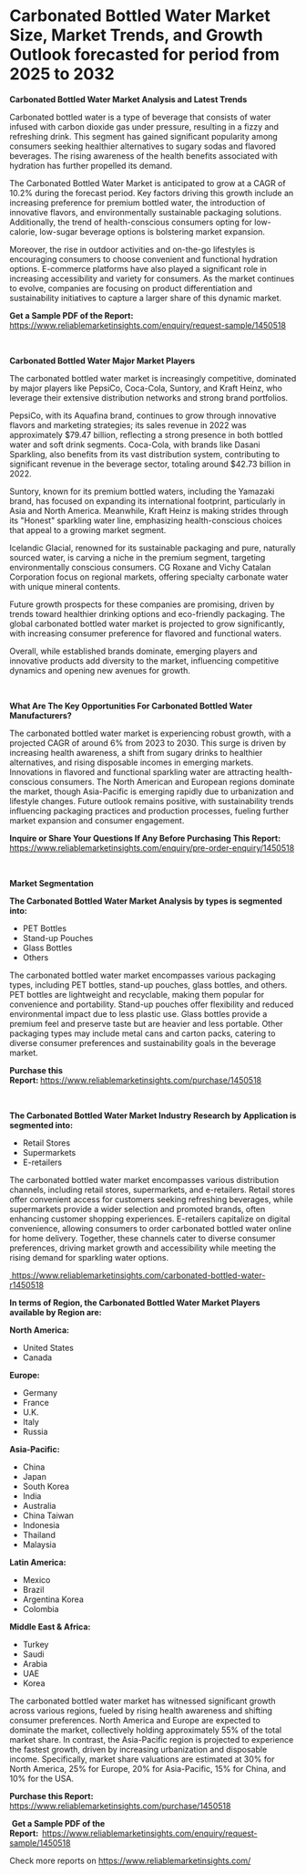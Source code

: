 <p><h1>Carbonated Bottled Water Market Size, Market Trends, and Growth Outlook forecasted for period from 2025 to 2032</h1></p><p><strong>Carbonated Bottled Water Market Analysis and Latest Trends</strong></p>
<p><p>Carbonated bottled water is a type of beverage that consists of water infused with carbon dioxide gas under pressure, resulting in a fizzy and refreshing drink. This segment has gained significant popularity among consumers seeking healthier alternatives to sugary sodas and flavored beverages. The rising awareness of the health benefits associated with hydration has further propelled its demand.</p><p>The Carbonated Bottled Water Market is anticipated to grow at a CAGR of 10.2% during the forecast period. Key factors driving this growth include an increasing preference for premium bottled water, the introduction of innovative flavors, and environmentally sustainable packaging solutions. Additionally, the trend of health-conscious consumers opting for low-calorie, low-sugar beverage options is bolstering market expansion. </p><p>Moreover, the rise in outdoor activities and on-the-go lifestyles is encouraging consumers to choose convenient and functional hydration options. E-commerce platforms have also played a significant role in increasing accessibility and variety for consumers. As the market continues to evolve, companies are focusing on product differentiation and sustainability initiatives to capture a larger share of this dynamic market.</p></p>
<p><strong>Get a Sample PDF of the Report:&nbsp;</strong> <a href="https://www.reliablemarketinsights.com/enquiry/request-sample/1450518?utm_campaign=2111&utm_medium=2&utm_source=Github&utm_content=ia&utm_term=07042025&utm_id=carbonated-bottled-water">https://www.reliablemarketinsights.com/enquiry/request-sample/1450518</a></p>
<p>&nbsp;</p>
<p><strong>Carbonated Bottled Water Major Market Players</strong></p>
<p><p>The carbonated bottled water market is increasingly competitive, dominated by major players like PepsiCo, Coca-Cola, Suntory, and Kraft Heinz, who leverage their extensive distribution networks and strong brand portfolios. </p><p>PepsiCo, with its Aquafina brand, continues to grow through innovative flavors and marketing strategies; its sales revenue in 2022 was approximately $79.47 billion, reflecting a strong presence in both bottled water and soft drink segments. Coca-Cola, with brands like Dasani Sparkling, also benefits from its vast distribution system, contributing to significant revenue in the beverage sector, totaling around $42.73 billion in 2022.</p><p>Suntory, known for its premium bottled waters, including the Yamazaki brand, has focused on expanding its international footprint, particularly in Asia and North America. Meanwhile, Kraft Heinz is making strides through its "Honest" sparkling water line, emphasizing health-conscious choices that appeal to a growing market segment.</p><p>Icelandic Glacial, renowned for its sustainable packaging and pure, naturally sourced water, is carving a niche in the premium segment, targeting environmentally conscious consumers. CG Roxane and Vichy Catalan Corporation focus on regional markets, offering specialty carbonate water with unique mineral contents.</p><p>Future growth prospects for these companies are promising, driven by trends toward healthier drinking options and eco-friendly packaging. The global carbonated bottled water market is projected to grow significantly, with increasing consumer preference for flavored and functional waters. </p><p>Overall, while established brands dominate, emerging players and innovative products add diversity to the market, influencing competitive dynamics and opening new avenues for growth.</p></p>
<p>&nbsp;</p>
<p><strong>What Are The Key Opportunities For Carbonated Bottled Water Manufacturers?</strong></p>
<p><p>The carbonated bottled water market is experiencing robust growth, with a projected CAGR of around 6% from 2023 to 2030. This surge is driven by increasing health awareness, a shift from sugary drinks to healthier alternatives, and rising disposable incomes in emerging markets. Innovations in flavored and functional sparkling water are attracting health-conscious consumers. The North American and European regions dominate the market, though Asia-Pacific is emerging rapidly due to urbanization and lifestyle changes. Future outlook remains positive, with sustainability trends influencing packaging practices and production processes, fueling further market expansion and consumer engagement.</p></p>
<p><strong>Inquire or Share Your Questions If Any Before Purchasing This Report:</strong> <a href="https://www.reliablemarketinsights.com/enquiry/pre-order-enquiry/1450518?utm_campaign=2111&utm_medium=2&utm_source=Github&utm_content=ia&utm_term=07042025&utm_id=carbonated-bottled-water">https://www.reliablemarketinsights.com/enquiry/pre-order-enquiry/1450518</a></p>
<p>&nbsp;</p>
<p><strong>Market Segmentation</strong></p>
<p><strong>The Carbonated Bottled Water Market Analysis by types is segmented into:</strong></p>
<p><ul><li>PET Bottles</li><li>Stand-up Pouches</li><li>Glass Bottles</li><li>Others</li></ul></p>
<p><p>The carbonated bottled water market encompasses various packaging types, including PET bottles, stand-up pouches, glass bottles, and others. PET bottles are lightweight and recyclable, making them popular for convenience and portability. Stand-up pouches offer flexibility and reduced environmental impact due to less plastic use. Glass bottles provide a premium feel and preserve taste but are heavier and less portable. Other packaging types may include metal cans and carton packs, catering to diverse consumer preferences and sustainability goals in the beverage market.</p></p>
<p><strong>Purchase this Report:&nbsp;</strong><a href="https://www.reliablemarketinsights.com/purchase/1450518?utm_campaign=2111&utm_medium=2&utm_source=Github&utm_content=ia&utm_term=07042025&utm_id=carbonated-bottled-water">https://www.reliablemarketinsights.com/purchase/1450518</a></p>
<p>&nbsp;</p>
<p><strong>The Carbonated Bottled Water Market Industry Research by Application is segmented into:</strong></p>
<p><ul><li>Retail Stores</li><li>Supermarkets</li><li>E-retailers</li></ul></p>
<p><p>The carbonated bottled water market encompasses various distribution channels, including retail stores, supermarkets, and e-retailers. Retail stores offer convenient access for customers seeking refreshing beverages, while supermarkets provide a wider selection and promoted brands, often enhancing customer shopping experiences. E-retailers capitalize on digital convenience, allowing consumers to order carbonated bottled water online for home delivery. Together, these channels cater to diverse consumer preferences, driving market growth and accessibility while meeting the rising demand for sparkling water options.</p></p>
<p><a href="https://www.reliablemarketinsights.com/carbonated-bottled-water-r1450518?utm_campaign=2111&utm_medium=2&utm_source=Github&utm_content=ia&utm_term=07042025&utm_id=carbonated-bottled-water">&nbsp;https://www.reliablemarketinsights.com/carbonated-bottled-water-r1450518</a></p>
<p><strong>In terms of Region, the Carbonated Bottled Water Market Players available by Region are:</strong></p>
<p>
    <p> <strong> North America: </strong>
        <ul>
            <li>United States</li>
            <li>Canada</li>
        </ul>
        </p> 
    <p> <strong> Europe: </strong>
        <ul>
            <li>Germany</li>
            <li>France</li>
            <li>U.K.</li>
            <li>Italy</li>
            <li>Russia</li>
        </ul>
        </p> 
    <p> <strong> Asia-Pacific: </strong>
        <ul>
            <li>China</li>
            <li>Japan</li>
            <li>South Korea</li>
            <li>India</li>
            <li>Australia</li>
            <li>China Taiwan</li>
            <li>Indonesia</li>
            <li>Thailand</li>
            <li>Malaysia</li>
        </ul>
        </p> 
    <p> <strong> Latin America: </strong>
        <ul>
            <li>Mexico</li>
            <li>Brazil</li>
            <li>Argentina Korea</li>
            <li>Colombia</li>
        </ul>
        </p> 
    <p> <strong> Middle East & Africa: </strong>
        <ul>
            <li>Turkey</li>
            <li>Saudi</li>
            <li>Arabia</li>
            <li>UAE</li>
            <li>Korea</li>
        </ul>
    </p>
    </p>
<p><p>The carbonated bottled water market has witnessed significant growth across various regions, fueled by rising health awareness and shifting consumer preferences. North America and Europe are expected to dominate the market, collectively holding approximately 55% of the total market share. In contrast, the Asia-Pacific region is projected to experience the fastest growth, driven by increasing urbanization and disposable income. Specifically, market share valuations are estimated at 30% for North America, 25% for Europe, 20% for Asia-Pacific, 15% for China, and 10% for the USA.</p></p>
<p><strong>Purchase this Report: </strong><a href="https://www.reliablemarketinsights.com/purchase/1450518?utm_campaign=2111&utm_medium=2&utm_source=Github&utm_content=ia&utm_term=07042025&utm_id=carbonated-bottled-water">https://www.reliablemarketinsights.com/purchase/1450518</a></p>
<p>&nbsp;<strong>Get a Sample PDF of the Report:&nbsp;&nbsp;</strong><a href="https://www.reliablemarketinsights.com/enquiry/request-sample/1450518?utm_campaign=2111&utm_medium=2&utm_source=Github&utm_content=ia&utm_term=07042025&utm_id=carbonated-bottled-water">https://www.reliablemarketinsights.com/enquiry/request-sample/1450518</a></p>
<p><strong></strong></p>
<p>Check more reports on <a href="https://www.reliablemarketinsights.com/?utm_campaign=2111&utm_medium=2&utm_source=Github&utm_content=ia&utm_term=07042025&utm_id=carbonated-bottled-water">https://www.reliablemarketinsights.com/</a></p>